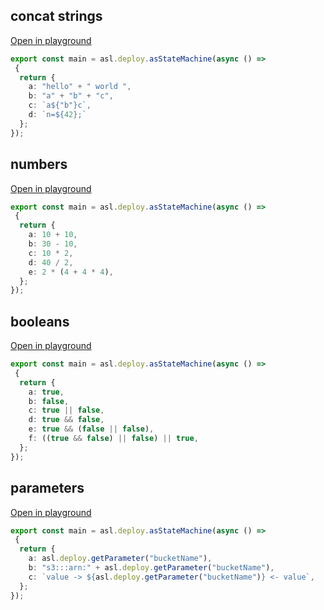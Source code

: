 
## concat strings
[Open in playground](https://asl-editor-spike-ts-stedi.vercel.app/?aW1wb3J0ICogYXMgYXNsIGZyb20gIkB0czJhc2wvYXNsLWxpYiIKCmV4cG9ydCBjb25zdCBtYWluID0gYXNsLmRlcGxveS5hc1N0YXRlTWFjaGluZShhc3luYyAoKSA9PiAKIHsKICByZXR1cm4gewogICAgYTogImhlbGxvIiArICIgd29ybGQgIiwKICAgIGI6ICJhIiArICJiIiArICJjIiwKICAgIGM6IGBhJHsiYiJ9Y2AsCiAgICBkOiBgbj0kezQyfTtgCiAgfTsKfSk7)

``` typescript
export const main = asl.deploy.asStateMachine(async () => 
 {
  return {
    a: "hello" + " world ",
    b: "a" + "b" + "c",
    c: `a${"b"}c`,
    d: `n=${42};`
  };
});
```


## numbers
[Open in playground](https://asl-editor-spike-ts-stedi.vercel.app/?aW1wb3J0ICogYXMgYXNsIGZyb20gIkB0czJhc2wvYXNsLWxpYiIKCmV4cG9ydCBjb25zdCBtYWluID0gYXNsLmRlcGxveS5hc1N0YXRlTWFjaGluZShhc3luYyAoKSA9PiAKIHsKICByZXR1cm4gewogICAgYTogMTAgKyAxMCwKICAgIGI6IDMwIC0gMTAsCiAgICBjOiAxMCAqIDIsCiAgICBkOiA0MCAvIDIsCiAgICBlOiAyICogKDQgKyA0ICogNCksCiAgfTsKfSk7)

``` typescript
export const main = asl.deploy.asStateMachine(async () => 
 {
  return {
    a: 10 + 10,
    b: 30 - 10,
    c: 10 * 2,
    d: 40 / 2,
    e: 2 * (4 + 4 * 4),
  };
});
```


## booleans
[Open in playground](https://asl-editor-spike-ts-stedi.vercel.app/?aW1wb3J0ICogYXMgYXNsIGZyb20gIkB0czJhc2wvYXNsLWxpYiIKCmV4cG9ydCBjb25zdCBtYWluID0gYXNsLmRlcGxveS5hc1N0YXRlTWFjaGluZShhc3luYyAoKSA9PiAKIHsKICByZXR1cm4gewogICAgYTogdHJ1ZSwKICAgIGI6IGZhbHNlLAogICAgYzogdHJ1ZSB8fCBmYWxzZSwKICAgIGQ6IHRydWUgJiYgZmFsc2UsCiAgICBlOiB0cnVlICYmIChmYWxzZSB8fCBmYWxzZSksCiAgICBmOiAoKHRydWUgJiYgZmFsc2UpIHx8IGZhbHNlKSB8fCB0cnVlLAogIH07Cn0pOw==)

``` typescript
export const main = asl.deploy.asStateMachine(async () => 
 {
  return {
    a: true,
    b: false,
    c: true || false,
    d: true && false,
    e: true && (false || false),
    f: ((true && false) || false) || true,
  };
});
```


## parameters
[Open in playground](https://asl-editor-spike-ts-stedi.vercel.app/?aW1wb3J0ICogYXMgYXNsIGZyb20gIkB0czJhc2wvYXNsLWxpYiIKCmV4cG9ydCBjb25zdCBtYWluID0gYXNsLmRlcGxveS5hc1N0YXRlTWFjaGluZShhc3luYyAoKSA9PiAKIHsKICByZXR1cm4gewogICAgYTogYXNsLmRlcGxveS5nZXRQYXJhbWV0ZXIoImJ1Y2tldE5hbWUiKSwKICAgIGI6ICJzMzo6OmFybjoiICsgYXNsLmRlcGxveS5nZXRQYXJhbWV0ZXIoImJ1Y2tldE5hbWUiKSwKICAgIGM6IGB2YWx1ZSAtPiAke2FzbC5kZXBsb3kuZ2V0UGFyYW1ldGVyKCJidWNrZXROYW1lIil9IDwtIHZhbHVlYCwKICB9Owp9KTs=)

``` typescript
export const main = asl.deploy.asStateMachine(async () => 
 {
  return {
    a: asl.deploy.getParameter("bucketName"),
    b: "s3:::arn:" + asl.deploy.getParameter("bucketName"),
    c: `value -> ${asl.deploy.getParameter("bucketName")} <- value`,
  };
});
```


